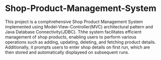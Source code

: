 # Shop-Product-Management-System
This project is a comphrehensive Shop Product Management System implemented using Model-View-Controller(MVC) architectural pattern and Java Database Connectivity(JDBC). Thhe system facilitates efficient management of shop products, enabling users to perform various operations such as adding, updating, deleting, and fetching product details. Additionally, it prompts users to enter shop details on first run, which are then stored and automatically displayeed on subsequent runs.
